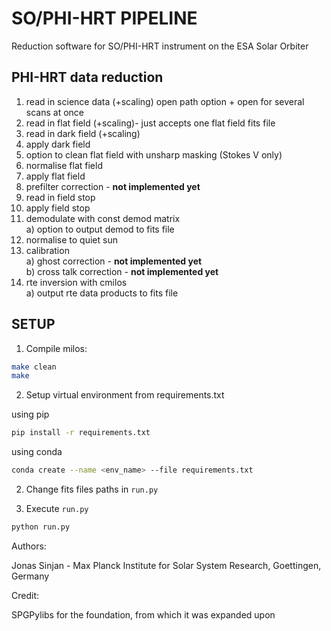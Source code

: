# SO/PHI-HRT PIPELINE

Reduction software for SO/PHI-HRT instrument on the ESA Solar Orbiter
## PHI-HRT data reduction
1. read in science data (+scaling) open path option + open for several scans at once
2. read in flat field (+scaling)- just accepts one flat field fits file
3. read in dark field (+scaling)
4. apply dark field
5. option to clean flat field with unsharp masking (Stokes V only)
6. normalise flat field
7. apply flat field
8. prefilter correction - **not implemented yet**
9. read in field stop
10. apply field stop
11. demodulate with const demod matrix <br />
        a) option to output demod to fits file <br />
12. normalise to quiet sun
13. calibration <br />
        a) ghost correction - **not implemented yet** <br />
        b) cross talk correction - **not implemented yet** <br />
14. rte inversion with cmilos <br />
        a) output rte data products to fits file <br />
## SETUP

1. Compile milos:

```bash
make clean
make
```
        
2. Setup virtual environment from requirements.txt

using pip
```bash
pip install -r requirements.txt
```
using conda
```bash
conda create --name <env_name> --file requirements.txt
```
2. Change fits files paths in ```run.py```

3. Execute ```run.py```

```bash
python run.py
```

Authors: <br />

Jonas Sinjan - Max Planck Institute for Solar System Research, Goettingen, Germany

Credit: <br />

SPGPylibs for the foundation, from which it was expanded upon